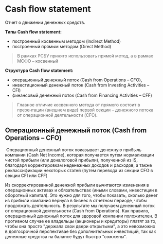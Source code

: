 # Cash flow statement

Отчет о движении денежных средств.  

**Типы Cash flow statement:** 
- построенный косвенным методом (Indirect Method)
- построенный прямым методом (Direct Method)

> В рамках РСБУ принято использовать прямой метод, а в рамках МСФО – косвенный


**Структура  Cash flow statement:** 
- операционный денежный поток (Cash from Operations – CFO), 
- инвестиционный денежный поток (Cash from Investing Activities – CFI) 
- финансовый денежный поток (Cash from Financing Activities – CFF)
  
> Главное отличие косвенного метода от прямого состоит в презентации (внешнем виде) первой секции – денежного потока от операционной деятельности (CFO).

 ## Операционный денежный поток (Cash from Operations – CFO)
 Операционный денежный поток показывает денежную прибыль компании (Cash Net Income), которая получается путем нормализации чистой прибыли (или доналоговой прибыли), полученной из IS, благодаря корректировкам неденежных доходов и расходов, а также реклассификации некоторых статей (путем перевода из секции CFO в секции CFI или CFF)

Из скорректированной денежной прибыли вычитаются изменения в операционных активах и обязательствах (иными словами, инвестиции в оборотный капитал). Это нужно для того, чтобы показать, сколько денег из прибыли компания вернула в бизнес в отчетном периоде, чтобы продолжать деятельность. В результате мы получаем денежный поток от операционной деятельности (Cash from Operations). Как правило, операционный денежный поток для здоровой компании положителен. В противном случае ее владельцы (акционеры и кредиторы) платят за то, чтобы
 она просто "держала свои двери открытыми", а это невозможно в долгосрочной перспективае без дополнительных инвестиций, так как денежные средства на балансе будут быстро "сожжены". 

